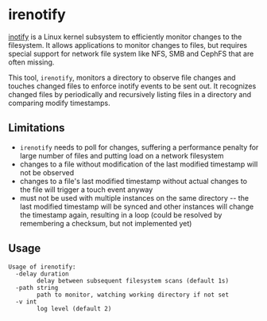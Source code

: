 # irenotify

[inotify](https://en.wikipedia.org/wiki/Inotify) is a Linux kernel subsystem to efficiently monitor changes to the filesystem. It allows applications to monitor changes to files, but requires special support for network file system like NFS, SMB and CephFS that are often missing.

This tool, `irenotify`, monitors a directory to observe file changes and touches changed files to enforce inotify events to be sent out. It recognizes changed files by periodically and recursively listing files in a directory and comparing modify timestamps.

## Limitations

- `irenotify` needs to poll for changes, suffering a performance penalty for large number of files and putting load on a network filesystem
- changes to a file without modification of the last modified timestamp will not be observed
- changes to a file's last modified timestamp without actual changes to the file will trigger a touch event anyway
- must not be used with multiple instances on the same directory -- the last modified timestamp will be synced and other instances will change the timestamp again, resulting in a loop (could be resolved by remembering a checksum, but not implemented yet)

## Usage

```angular2html
Usage of irenotify:
  -delay duration
        delay between subsequent filesystem scans (default 1s)
  -path string
        path to monitor, watching working directory if not set
  -v int
        log level (default 2)
```